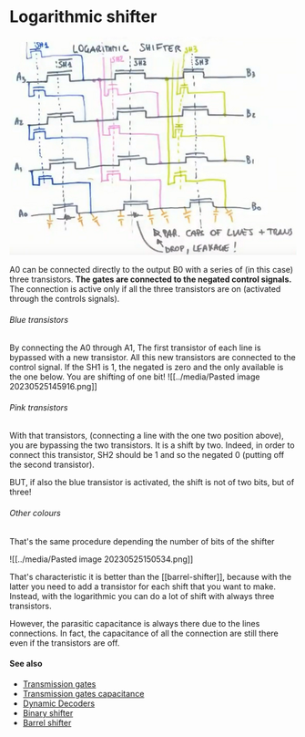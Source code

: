 # Logarithmic shifter
![../media/Pasted%20image%2020230525145420.png](../media/Pasted%20image%2020230525145420.png)

A0 can be connected directly to the output B0 with a series of (in this case) three transistors.
**The gates are connected to the negated control signals.**
The connection is active only if all the three transistors are on (activated through the controls signals).

###### Blue transistors
By connecting the A0 through A1, The first transistor of each line is bypassed with a new transistor. All this new transistors are connected to the control signal. If the SH1 is 1, the negated is zero and  the only available is the one below. You are shifting of one bit!
![[../media/Pasted image 20230525145916.png]]

###### Pink transistors
With that transistors, (connecting a line with the one two position above), you are bypassing the two transistors. It is a shift by two. Indeed, in order to connect this transistor, SH2 should be 1 and so the negated 0 (putting off the second transistor).

BUT, if also the blue transistor is activated, the shift is not of two bits, but of three! 

###### Other colours
That's the same procedure depending the number of bits of the shifter

![[../media/Pasted image 20230525150534.png]]

That's characteristic it is better than the [[barrel-shifter]], because with the latter you need to add a transistor for each shift that you want to make. Instead, with the logarithmic you can do a lot of shift with always three transistors.

However, the parasitic capacitance is always there due to the lines connections. In fact, the capacitance of all the connection are still there even if the transistors are off.

#### See also
- [Transmission gates](transmission-gates.md)
- [Transmission gates capacitance](transmission-gates-capacitance.md)
- [Dynamic Decoders](dynamic-decoders.md)
- [Binary shifter](binary-shifter.md)
- [Barrel shifter](barrel-shifter.md)
